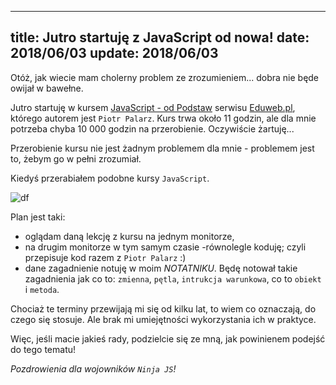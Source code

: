----
title: Jutro startuję z JavaScript od nowa!
date: 2018/06/03
update: 2018/06/03
----

Otóż, jak wiecie mam cholerny problem ze zrozumieniem... dobra nie będe owijał w bawełne.

Jutro startuję w kursem [JavaScript - od Podstaw](https://eduweb.pl/kursy/javascript/javascript-podstawy.html) serwisu [Eduweb.pl](http://www.eduweb.pl),
którego autorem jest `Piotr Palarz`. Kurs trwa około 11 godzin, ale dla mnie potrzeba chyba 10 000 godzin na przerobienie.
Oczywiście żartuję...

Przerobienie kursu nie jest żadnym problemem dla mnie - problemem jest to, żebym go w pełni zrozumiał.

Kiedyś przerabiałem podobne kursy `JavaScript`.

![df](https://avatars0.githubusercontent.com/u/30724303?s=400&v=4)

Plan jest taki:
* oglądam daną lekcję z kursu na jednym monitorze,
* na drugim monitorze w tym samym czasie -równolegle koduję; czyli przepisuje kod razem z `Piotr Palarz` :)
* dane zagadnienie notuję w moim *NOTATNIKU*. Będę notował takie zagadnienia jak co to: `zmienna`, `pętla`, `intrukcja warunkowa`, co to `obiekt` i `metoda`.

Chociaż te terminy przewijają mi się od kilku lat, to wiem co oznaczają, do czego się stosuje. Ale brak mi umiejętności wykorzystania ich w praktyce.


Więc, jeśli macie jakieś rady, podzielcie się ze mną, jak powinienem podejść do tego tematu!

*Pozdrowienia dla wojowników `Ninja JS`!*